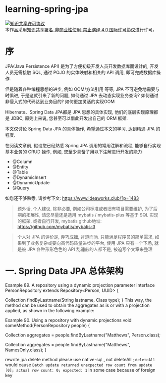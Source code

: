 # learning-spring-jpa

<a rel="license" href="http://creativecommons.org/licenses/by-nc-nd/4.0/"><img alt="知识共享许可协议" style="border-width:0" src="https://i.creativecommons.org/l/by-nc-nd/4.0/88x31.png" /></a><br />本作品采用<a rel="license" href="http://creativecommons.org/licenses/by-nc-nd/4.0/">知识共享署名-非商业性使用-禁止演绎 4.0 国际许可协议</a>进行许可。

# 序
JPA(Java Persistence API) 是为了方便初级开发人员开发数据库而设计的, 开发人员无需接触 SQL, 通过 POJO 的实体映射和相关的 API 调用, 即可完成数据库操作.  

但是随着各种编程思想的进步, 例如 OOM/方法引用 等等, JPA 不可避免地需要与时俱进, 于是这就引来了新的问题, 如何通过 JPA 去动态实现业务查询? 如何通过非侵入式的代码达到业务目的? 如何更加灵活的实现OOM

Hibernate、Spring Data JPA都是 JPA 思想的具体实现, 他们的底层实现原理都是 JDBC, 原则上来说, 您甚至可以借此开发出自己的 ORM 框架. 

本文仅讨论 Spring Data JPA 的具体操作, 希望通过本文的学习, 达到精通 JPA 的程度. 

在阅读文章前, 假设您已经熟悉 Spring JPA 调用的常用注解和流程, 能够自行实现基本业务的 CRUD 操作, 例如, 您至少具备了用以下注解进行开发的能力
+ @Column
+ @Entity
+ @Table
+ @DynamicInsert
+ @DynamicUpdate
+ @Query

如您还不够熟悉, 请参考下文: 
https://www.ideaworks.club/?p=1483

> 题外话, 个人建议, 除非必要, 例如公司标准或者旧有项目需要维护, 为了后期的拓展性, 请您尽量还是选用 mybatis / mybatis-plus 等基于 SQL 实现的框架, 或者自行开发, mybatis github地址: https://github.com/mybatis/mybatis-3


> 个人对 JPA 的评价是, 弄巧成拙, 背道而驰. 只能满足程序员的简单需求, 如果到了业务复杂或要向高代码质量进步的平台, 使用 JPA 只有一个下场, 就是被 JPA 各种形形色色的 API 乱锤敲的人都不是, 被迫写个文章来整理


# 一. Spring Data JPA 总体架构




Example 89. A repository using a dynamic projection parameter
interface PersonRepository extends Repository<Person, UUID> {

  <T> Collection<T> findByLastname(String lastname, Class<T> type);
}
This way, the method can be used to obtain the aggregates as is or with a projection applied, as shown in the following example:

Example 90. Using a repository with dynamic projections
void someMethod(PersonRepository people) {

  Collection<Person> aggregates =
    people.findByLastname("Matthews", Person.class);

  Collection<NamesOnly> aggregates =
    people.findByLastname("Matthews", NamesOnly.class);
}


rewrite jpa delete method please use native-sql , not deleteAll ; 
`deleteAll` would cause `Batch update returned unexpected row count from update [0]; actual row count: 0; expected: 1` in some case because of foreign key